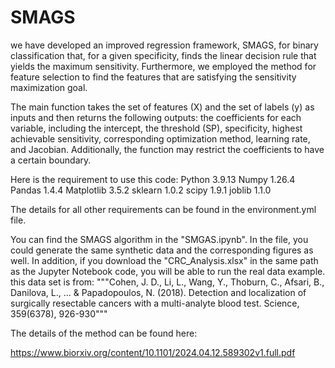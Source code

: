 # SMAGS


we have developed an improved regression framework, SMAGS, for binary classification that, for a given specificity, finds the linear decision rule that yields the maximum sensitivity. Furthermore, we employed the method for feature selection to find the features that are satisfying the sensitivity maximization goal.

The main function takes the set of features (X) and the set of labels (y) as inputs and then returns the following outputs: the coefficients for each variable, including the intercept, the threshold (SP), specificity, highest achievable sensitivity, corresponding optimization method, learning rate, and Jacobian. Additionally, the function may restrict the coefficients to have a certain boundary.

Here is the requirement to use this code:
Python 3.9.13
Numpy 1.26.4
Pandas 1.4.4
Matplotlib 3.5.2
sklearn 1.0.2
scipy 1.9.1
joblib 1.1.0

The details for all other requirements can be found in the environment.yml file. 

You can find the SMAGS algorithm in the "SMGAS.ipynb". In the file, you could generate the same synthetic data and the corresponding figures as well. 
In addition, if you download the "CRC_Analysis.xlsx" in the same path as the Jupyter Notebook code, you will be able to run the real data example. 
this data set is from:
"""Cohen, J. D., Li, L., Wang, Y., Thoburn, C., Afsari, B., Danilova, L., ... & Papadopoulos, N. (2018). 
Detection and localization of surgically resectable cancers with a multi-analyte blood test. Science, 359(6378), 926-930"""


The details of the method can be found here:

https://www.biorxiv.org/content/10.1101/2024.04.12.589302v1.full.pdf
